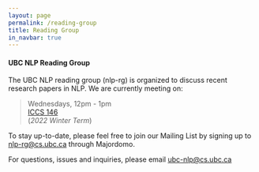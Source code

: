 ```yaml
---
layout: page
permalink: /reading-group
title: Reading Group
in_navbar: true
---
```


#### UBC NLP Reading Group

The UBC NLP reading group (nlp-rg) is organized to discuss recent research papers in NLP. We are currently meeting on:

> Wednesdays, 12pm - 1pm <br>
> [ICCS 146](https://www.cs.ubc.ca/our-department/maps) <br>
> (*2022 Winter Term*)

To stay up-to-date, please feel free to join our Mailing List by signing up to nlp-rg@cs.ubc.ca through Majordomo. 

For questions, issues and inquiries, please email ubc-nlp@cs.ubc.ca
